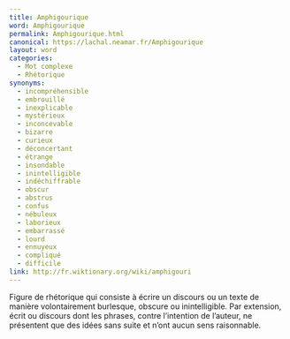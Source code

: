```yaml
---
title: Amphigourique
word: Amphigourique
permalink: Amphigourique.html
canonical: https://lachal.neamar.fr/Amphigourique
layout: word
categories:
  - Mot complexe
  - Rhétorique
synonyms:
  - incompréhensible
  - embrouillé
  - inexplicable
  - mystérieux
  - inconcevable
  - bizarre
  - curieux
  - déconcertant
  - étrange
  - insondable
  - inintelligible
  - indéchiffrable
  - obscur
  - abstrus
  - confus
  - nébuleux
  - laborieux
  - embarrassé
  - lourd
  - ennuyeux
  - compliqué
  - difficile
link: http://fr.wiktionary.org/wiki/amphigouri
---
```


Figure de rhétorique qui consiste à écrire un discours ou un texte de manière volontairement burlesque, obscure ou inintelligible. Par extension, écrit ou discours dont les phrases, contre l’intention de l’auteur, ne présentent que des idées sans suite et n’ont aucun sens raisonnable.

